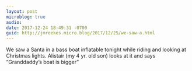 ```yaml
---
layout: post
microblog: true
audio: 
date: 2017-12-24 18:49:31 -0700
guid: http://jmreekes.micro.blog/2017/12/25/we-saw-a.html
---
```

We saw a Santa in a bass boat inflatable tonight while riding and looking at Christmas lights. Alistair (my 4 yr. old son) looks at it and says “Granddaddy’s boat is bigger”
